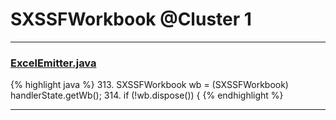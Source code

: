 # SXSSFWorkbook @Cluster 1

***

### [ExcelEmitter.java](https://searchcode.com/codesearch/view/122565153/)
{% highlight java %}
313. SXSSFWorkbook wb = (SXSSFWorkbook) handlerState.getWb();
314. if (!wb.dispose()) {
{% endhighlight %}

***

